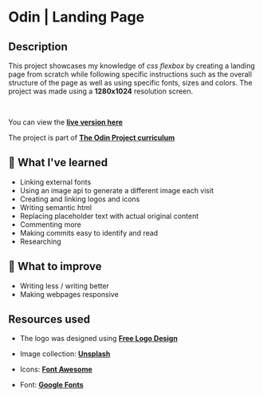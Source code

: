 # Odin | Landing Page

## Description

This project showcases my knowledge of *css flexbox* by creating a landing page from scratch while following specific instructions such as the overall structure of the page as well as using specific fonts, sizes and colors. The project was made using a **1280x1024** resolution screen.

<br>

You can view the [**live version here**](https://avnen7.github.io/landing-page/)

The project is part of [**The Odin Project curriculum**](https://www.theodinproject.com/paths/foundations/courses/foundations/lessons/landing-page)

## :dancer: What I've learned

- Linking external fonts
- Using an image api to generate a different image each visit
- Creating and linking logos and icons
- Writing semantic html
- Replacing placeholder text with actual original content
- Commenting more
- Making commits easy to identify and read
- Researching 

## :monocle_face: What to improve

- Writing less / writing better
- Making webpages responsive

## Resources used

- The logo was designed using [**Free Logo Design**](https://www.freelogodesign.org/)

- Image collection: [**Unsplash**](https://unsplash.com/collections/2592165/korea)

- Icons: [**Font Awesome**](https://fontawesome.com/)

- Font: [**Google Fonts**](https://fonts.google.com/specimen/Roboto)


